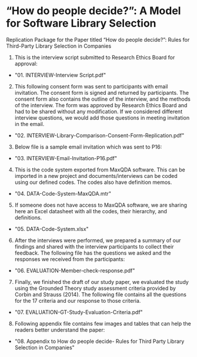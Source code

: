 # “How do people decide?”: A Model for Software Library Selection
Replication Package for the Paper titled “How do people decide?”: Rules for Third-Party Library Selection in Companies

1. This is the interview script submitted to Research Ethics Board for approval: 
- "01. INTERVIEW-Interview Script.pdf"
2. This following consent form was sent to participants with email invitation. The consent form is signed and returned by participants. The consent form also contains the outline of the interview, and the methods of the interview. The form was approved by Research Ethics Board and had to be shared without any modification. If we considered different interview questions, we would add those questions in meeting invitation in the email. 
- "02. INTERVIEW-Library-Comparison-Consent-Form-Replication.pdf"
3. Below file is a sample email invitation which was sent to P16:
- "03. INTERVIEW-Email-Invitation-P16.pdf"
4. This is the code system exported from MaxQDA software. This can be imported in a new project and documents/interviews can be coded using our defined codes. The codes also have definition memos.
- "04. DATA-Code-System-MaxQDA.mtr"
5. If someone does not have access to MaxQDA software, we are sharing here an Excel datasheet with all the codes, their hierarchy, and definitions.
- "05. DATA-Code-System.xlsx"
6. After the interviews were performed, we prepared a summary of our findings and shared with the interview participants to collect their feedback. The following file has the questions we asked and the responses we received from the participants:
- "06. EVALUATION-Member-check-response.pdf"
7. Finally, we finished the draft of our study paper, we evaluated the study using the Grounded Theory study assessment criteria provided by Corbin and Strauss (2014). The following file contains all the questions for the 17 criteria and our response to those criteria.
- "07. EVALUATION-GT-Study-Evaluation-Criteria.pdf"
8. Following appendix file contains few images and tables that can help the readers better understand the paper:
- "08. Appendix to How do people decide- Rules for Third Party Library Selection in Companies"
